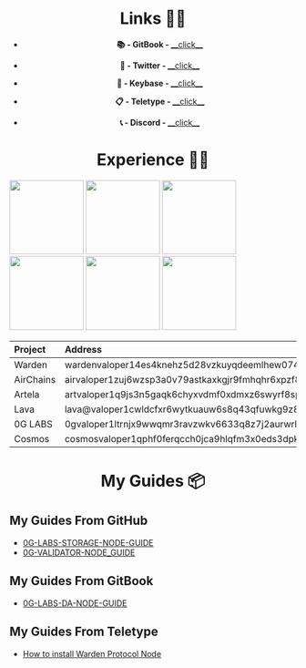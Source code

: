 <h1 align=center>Links 👨‍💻</h1>

<ul align=center>
  <li>
    <p><strong>📚 - GitBook - </strong><a href="https://rigor.gitbook.io/rigor/">__click__</a></p>
  </li>
  <li>
    <p><strong>💬 - Twitter - </strong><a href="https://x.com/TheBlackzim">__click__</a></p>
  </li>
  <li>
    <p><strong>🔑 - Keybase - </strong><a href="https://keybase.io/r_igor">__click__</a></p>
  </li>
  <li>
    <p><strong>📋 - Teletype - </strong><a href="https://teletype.in/@rigor">__click__</a></p>
  </li>
  <li>
    <p><strong>📞 - Discord - </strong><a href="https://discord.com/users/960302081984565258">__click__</a></p>
  </li>
</ul>

<h1 align=center>Experience 👨‍🦳</h1>

<img src="https://github.com/user-attachments/assets/10156a2a-50bf-4e0d-b3ca-7272464cf071" width=130>
<img src="https://github.com/user-attachments/assets/1b1041cf-c357-4381-94e2-a41b186c7322" width=130>
<img src="https://github.com/user-attachments/assets/036837fd-39ed-48a3-b325-85a0a8519bf4" width=130>
<img src="https://github.com/user-attachments/assets/b890e229-cb81-4430-8abf-3789818f893e" width=130>
<img src="https://github.com/user-attachments/assets/916b4e53-f571-4488-a770-e5fd294a8a20" width=130>
<img src="https://github.com/user-attachments/assets/f3d3e47f-b5b7-4d5c-8cbe-d451f126d943" width=130>

|Project|Address|
|:------|:------|
|Warden|wardenvaloper14es4knehz5d28vzkuyqdeemlhew0748g9grt4s|
|AirChains|airvaloper1zuj6wzsp3a0v79astkaxkgjr9fmhqhr6xpzf8n|
|Artela|artvaloper1q9js3n5gaqk6chyxvdmf0xdmxz6swyrf8sp9es|
|Lava|lava@valoper1cwldcfxr6wytkuauw6s8q43qfuwkg9z83mxk5r|
|0G LABS|0gvaloper1ltrnjx9wwqmr3ravzwkv6633q8z7j2aurwrlpd|
|Cosmos|cosmosvaloper1qphf0ferqcch0jca9hlqfm3x0eds3dpkcvpafp|

<h1 align=center>My Guides 📦</h1>

## My Guides From GitHub
- [0G-LABS-STORAGE-NODE-GUIDE](https://github.com/rozhnovskiyigor/0G-LABS-STORAGE-NODE-GUIDE)
- [0G-VALIDATOR-NODE_GUIDE](https://github.com/rozhnovskiyigor/0G-VALIDATOR-NODE_GUIDE)

## My Guides From GitBook
- [0G-LABS-DA-NODE-GUIDE](https://rigor.gitbook.io/rigor/my-gitbook-guides/0g-labs-da-node-guide)

## My Guides From Teletype
- [How to install Warden Protocol Node](https://teletype.in/@rigor/How_to_install_Warden_Protocol_Node)


